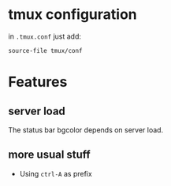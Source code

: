 # tmux configuration

in `.tmux.conf` just add:
```
source-file tmux/conf
```

# Features

## server load

The status bar bgcolor depends on server load.


## more usual stuff

- Using `ctrl-A` as prefix



